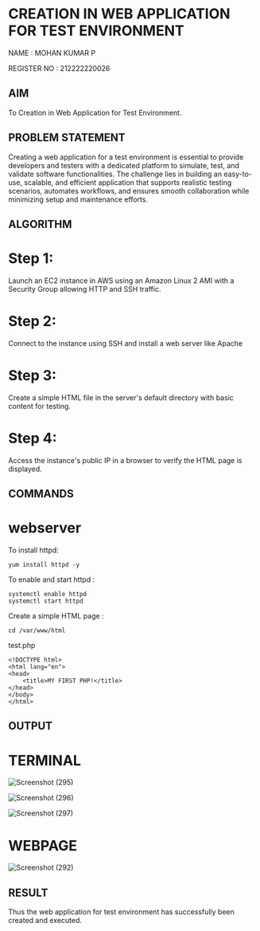 # CREATION IN WEB APPLICATION FOR TEST ENVIRONMENT
 NAME : MOHAN KUMAR P

 REGISTER NO : 212222220026
 ## AIM
 To Creation in Web Application for Test Environment.
   
## PROBLEM STATEMENT
 Creating a web application for a test environment is essential to provide developers and testers with a dedicated platform to simulate, test, and validate software functionalities. The challenge lies in building an easy-to-use, scalable, and efficient application that supports realistic testing scenarios, automates workflows, and ensures smooth collaboration while minimizing setup and maintenance efforts.
    
## ALGORITHM
# Step 1:
Launch an EC2 instance in AWS using an Amazon Linux 2 AMI with a Security Group allowing HTTP and SSH traffic.
# Step 2:
Connect to the instance using SSH and install a web server like Apache
# Step 3:
Create a simple HTML file in the server's default directory with basic content for testing.
# Step 4:
Access the instance's public IP in a browser to verify the HTML page is displayed.

## COMMANDS
# webserver
To install httpd:
```
yum install httpd -y
```
To enable and start httpd :
```
systemctl enable httpd
systemctl start httpd
```
Create a simple HTML page :
```
cd /var/www/html
```
test.php
```
<!DOCTYPE html>
<html lang="en">
<head>
    <title>MY FIRST PHP!</title>
</head>
</body>
</html>
```

## OUTPUT
# TERMINAL

![Screenshot (295)](https://github.com/user-attachments/assets/1cae665f-6754-42cd-ab4f-df3898707059)

![Screenshot (296)](https://github.com/user-attachments/assets/8ce8f1cf-135d-4bd4-bbb1-d26c5b62f5ff)

![Screenshot (297)](https://github.com/user-attachments/assets/e2124e81-63ca-4f53-b7fd-c70486a03391)

# WEBPAGE

![Screenshot (292)](https://github.com/user-attachments/assets/87e339a2-ba81-4505-8935-ca2a0fb0822d)



## RESULT
Thus the web application for test environment has successfully been created and executed.
 

  


